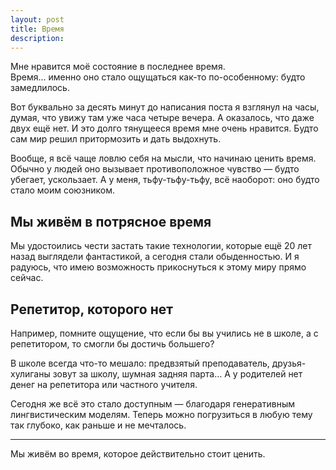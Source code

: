 ```yaml
---
layout: post
title: Время
description:
---
```


Мне нравится моё состояние в последнее время.  
Время... именно оно стало ощущаться как-то по-особенному: будто замедлилось.  

Вот буквально за десять минут до написания поста я взглянул на часы, думая, что увижу там уже часа четыре вечера. А оказалось, что даже двух ещё нет. И это долго тянущееся время мне очень нравится. Будто сам мир решил притормозить и дать выдохнуть.  

Вообще, я всё чаще ловлю себя на мысли, что начинаю ценить время. Обычно у людей оно вызывает противоположное чувство — будто убегает, ускользает. А у меня, тьфу-тьфу-тьфу, всё наоборот: оно будто стало моим союзником.  

## Мы живём в потрясное время

Мы удостоились чести застать такие технологии, которые ещё 20 лет назад выглядели фантастикой, а сегодня стали обыденностью. И я радуюсь, что имею возможность прикоснуться к этому миру прямо сейчас.  

## Репетитор, которого нет

Например, помните ощущение, что если бы вы учились не в школе, а с репетитором, то смогли бы достичь большего?  

В школе всегда что-то мешало: предвзятый преподаватель, друзья-хулиганы зовут за школу, шумная задняя парта… А у родителей нет денег на репетитора или частного учителя.  

Сегодня же всё это стало доступным — благодаря генеративным лингвистическим моделям. Теперь можно погрузиться в любую тему так глубоко, как раньше и не мечталось.  

---

Мы живём во время, которое действительно стоит ценить.
